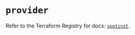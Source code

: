 # `provider`

Refer to the Terraform Registry for docs: [`spotinst`](https://registry.terraform.io/providers/spotinst/spotinst/1.159.0/docs).
